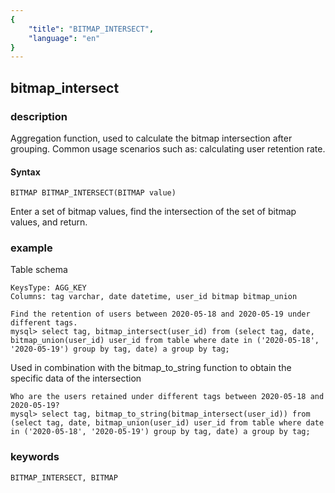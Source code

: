 ```yaml
---
{
    "title": "BITMAP_INTERSECT",
    "language": "en"
}
---
```


<!-- 
Licensed to the Apache Software Foundation (ASF) under one
or more contributor license agreements.  See the NOTICE file
distributed with this work for additional information
regarding copyright ownership.  The ASF licenses this file
to you under the Apache License, Version 2.0 (the
"License"); you may not use this file except in compliance
with the License.  You may obtain a copy of the License at

  http://www.apache.org/licenses/LICENSE-2.0

Unless required by applicable law or agreed to in writing,
software distributed under the License is distributed on an
"AS IS" BASIS, WITHOUT WARRANTIES OR CONDITIONS OF ANY
KIND, either express or implied.  See the License for the
specific language governing permissions and limitations
under the License.
-->

## bitmap_intersect
### description

Aggregation function, used to calculate the bitmap intersection after grouping. Common usage scenarios such as: calculating user retention rate.

#### Syntax

`BITMAP BITMAP_INTERSECT(BITMAP value)`

Enter a set of bitmap values, find the intersection of the set of bitmap values, and return.

### example

Table schema

```
KeysType: AGG_KEY
Columns: tag varchar, date datetime, user_id bitmap bitmap_union
```

```
Find the retention of users between 2020-05-18 and 2020-05-19 under different tags.
mysql> select tag, bitmap_intersect(user_id) from (select tag, date, bitmap_union(user_id) user_id from table where date in ('2020-05-18', '2020-05-19') group by tag, date) a group by tag;
```

Used in combination with the bitmap_to_string function to obtain the specific data of the intersection

```
Who are the users retained under different tags between 2020-05-18 and 2020-05-19?
mysql> select tag, bitmap_to_string(bitmap_intersect(user_id)) from (select tag, date, bitmap_union(user_id) user_id from table where date in ('2020-05-18', '2020-05-19') group by tag, date) a group by tag;
```

### keywords

    BITMAP_INTERSECT, BITMAP

